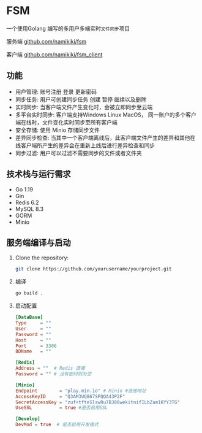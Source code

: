 # FSM

一个使用Golang 编写的多用户多端实时`文件同步`项目

服务端 [github.com/namikiki/fsm](github.com/namikiki/fsm)

客户端 [github.com/namikiki/fsm_client](github.com/namikiki/fsm_client)


## 功能
- 用户管理: 账号注册 登录 更新密码
- 同步任务: 用户可创建同步任务 创建 暂停 继续以及删除
- 实时同步: 当客户端文件产生变化时，会被立即同步至云端 
- 多平台实时同步: 客户端支持Windows Linux MacOS， 同一账户的多个客户端在线时，文件变化实时同步至所有客户端
- 安全存储: 使用 Minio 存储同步文件  
- 差异同步检查: 当其中一个客户端离线后，此客户端文件产生的差异和其他在线客户端所产生的差异会在重新上线后进行差异检查和同步
- 同步过滤: 用户可以过滤不需要同步的文件或者文件夹

## 技术栈与运行需求
- Go 1.19
- Gin
- Redis 6.2
- MySQL 8.3
- GORM
- Minio

## 服务端编译与启动
1. Clone the repository:
   ```sh
   git clone https://github.com/yourusername/yourproject.git
2. 编译
   ```sh
   go build .
3. 启动配置
   ```toml
   [DataBase]
   Type     = "" 
   User     = ""
   Password = ""
   Host     = ""
   Port     = 3306
   BDName   = ""

   [Redis]
   Address = ""  # Redis 连接
   Password = "" # 没有密码则为空

   [Minio]
   Endpoint        = "play.min.io" # Minio #连接地址
   AccessKeyID     = "Q3AM3UQ867SPQQA43P2F"  
   SecretAccessKey = "zuf+tfteSlswRu7BJ86wekitnifILbZam1KYY3TG"
   UseSSL          = true #是否启用SSL
   
   [Develop]
   DevMod = true  # 是否启用开发模式
